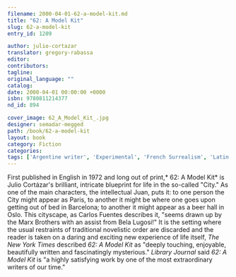 ```yaml
---
filename: 2000-04-01-62-a-model-kit.md
title: "62: A Model Kit"
slug: 62-a-model-kit
entry_id: 1209

author: julio-cortazar
translator: gregory-rabassa
editor: 
contributors: 
tagline: 
original_language: ""
catalog: 
date: 2000-04-01 00:00:00 +0000 
isbn: 9780811214377
nd_id: 894

cover_image: 62_A_Model_Kit_.jpg
designer: semadar-megged
path: /book/62-a-model-kit
layout: book
category: Fiction
categories: 
tags: ['Argentine writer', 'Experimental', 'French Surrealism', 'Latin American Literature', 'Psychological', 'Translation from Spanish']
---
```

First published in English in 1972 and long out of print,* 62: A Model Kit* is Julio Cortázar's brilliant, intricate blueprint for life in the so-called "City." As one of the main characters, the intellectual Juan, puts it: to one person the City might appear as Paris, to another it might be where one goes upon getting out of bed in Barcelona; to another it might appear as a beer hall in Oslo. This cityscape, as Carlos Fuentes describes it, "seems drawn up by the Marx Brothers with an assist from Bela Lugosi!" It is the setting where the usual restraints of traditional novelistic order are discarded and the reader is taken on a daring and exciting new experience of life itself, *The New York Times* described *62: A Model Kit* as "deeply touching, enjoyable, beautifully written and fascinatingly mysterious." *Library Journal* said *62: A Model Kit* is "a highly satisfying work by one of the most extraordinary writers of our time."





